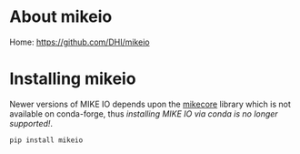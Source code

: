 About mikeio
============

Home: https://github.com/DHI/mikeio


Installing mikeio
=================

Newer versions of MIKE IO depends upon the [mikecore](https://github.com/DHI/mikecore-python) library which is not available on conda-forge, thus *installing MIKE IO via conda is no longer supported!*.

```
pip install mikeio
```

